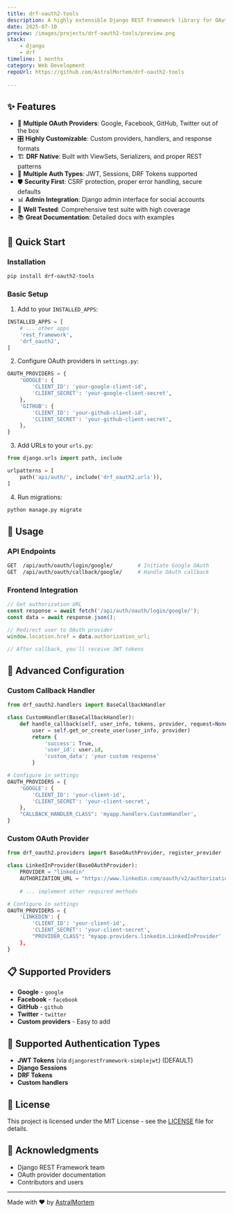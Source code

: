 ```yaml
---
title: drf-oauth2-tools
description: A highly extensible Django REST Framework library for OAuth social login with customizable providers and handlers.
date: 2025-07-10
preview: /images/projects/drf-oauth2-tools/preview.png
stack:
    - django
    - drf
timeline: 1 months
category: Web Development
repoUrl: https://github.com/AstralMortem/drf-oauth2-tools
    
---
```


## ✨ Features

- 🔐 **Multiple OAuth Providers**: Google, Facebook, GitHub, Twitter out of the box
- 🎛️ **Highly Customizable**: Custom providers, handlers, and response formats  
- 🏗️ **DRF Native**: Built with ViewSets, Serializers, and proper REST patterns
- 🔑 **Multiple Auth Types**: JWT, Sessions, DRF Tokens supported
- 🛡️ **Security First**: CSRF protection, proper error handling, secure defaults
- 📊 **Admin Integration**: Django admin interface for social accounts
- 🧪 **Well Tested**: Comprehensive test suite with high coverage
- 📚 **Great Documentation**: Detailed docs with examples

## 🚀 Quick Start

### Installation

```bash
pip install drf-oauth2-tools
```

### Basic Setup

1. Add to your `INSTALLED_APPS`:

```python
INSTALLED_APPS = [
    # ... other apps
    'rest_framework',
    'drf_oauth2',
]
```

2. Configure OAuth providers in `settings.py`:

```python
OAUTH_PROVIDERS = {
    'GOOGLE': {
        'CLIENT_ID': 'your-google-client-id',
        'CLIENT_SECRET': 'your-google-client-secret',
    },
    'GITHUB': {
        'CLIENT_ID': 'your-github-client-id',
        'CLIENT_SECRET': 'your-github-client-secret',
    },
}
```

3. Add URLs to your `urls.py`:

```python
from django.urls import path, include

urlpatterns = [
    path('api/auth/', include('drf_oauth2.urls')),
]
```

4. Run migrations:

```bash
python manage.py migrate
```

## 🎯 Usage

### API Endpoints

```bash           # List available providers
GET  /api/auth/oauth/login/google/        # Initiate Google OAuth
GET  /api/auth/oauth/callback/google/     # Handle OAuth callback
```

### Frontend Integration

```javascript
// Get authorization URL
const response = await fetch('/api/auth/oauth/login/google/');
const data = await response.json();

// Redirect user to OAuth provider
window.location.href = data.authorization_url;

// After callback, you'll receive JWT tokens
```


## 🔧 Advanced Configuration

### Custom Callback Handler

```python
from drf_oauth2.handlers import BaseCallbackHandler

class CustomHandler(BaseCallbackHandler):
    def handle_callback(self, user_info, tokens, provider, request=None):
        user = self.get_or_create_user(user_info, provider)
        return {
            'success': True,
            'user_id': user.id,
            'custom_data': 'your custom response'
        }

# Configure in settings
OAUTH_PROVIDERS = {
    'GOOGLE': {
        'CLIENT_ID': 'your-client-id',
        'CLIENT_SECRET': 'your-client-secret',   
    },
    "CALLBACK_HANDLER_CLASS": 'myapp.handlers.CustomHandler',
}
```

### Custom OAuth Provider

```python
from drf_oauth2.providers import BaseOAuthProvider, register_provider

class LinkedInProvider(BaseOAuthProvider):
    PROVIDER = "linkedin"
    AUTHORIZATION_URL = "https://www.linkedin.com/oauth/v2/authorization"
    
    # ... implement other required methods

# Configure in settings
OAUTH_PROVIDERS = {
    'LINKEDIN': {
        'CLIENT_ID': 'your-client-id',
        'CLIENT_SECRET': 'your-client-secret',
        "PROVIDER_CLASS": "myapp.providers.linkedin.LinkedInProvider'
    },
}

```

## 📋 Supported Providers

- **Google** - `google`
- **Facebook** - `facebook` 
- **GitHub** - `github`
- **Twitter** - `twitter`
- **Custom providers** - Easy to add

## 🔐 Supported Authentication Types

- **JWT Tokens** (via `djangorestframework-simplejwt`) (DEFAULT)
- **Django Sessions** 
- **DRF Tokens**
- **Custom handlers**


## 📝 License

This project is licensed under the MIT License - see the [LICENSE](LICENSE) file for details.

## 🙏 Acknowledgments

- Django REST Framework team
- OAuth provider documentation
- Contributors and users

---


Made with ❤️ by [AstralMortem](https://github.com/AstralMortem)
